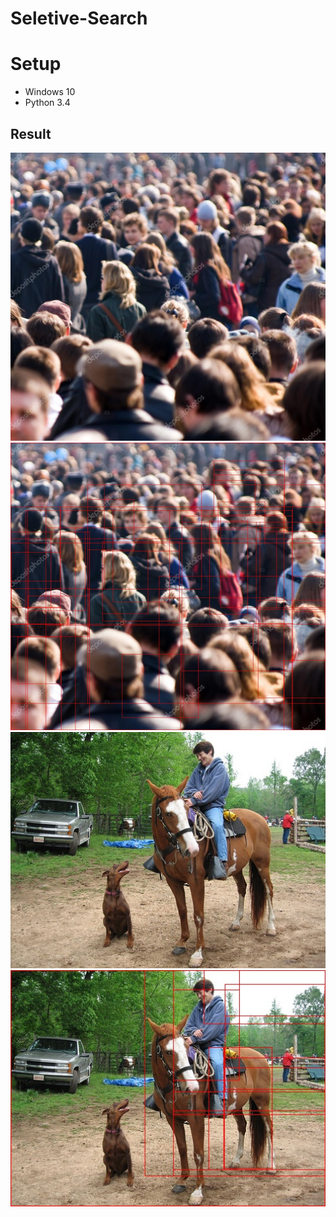 # Seletive-Search

# Setup
- Windows 10
- Python 3.4

## Result

<img src="./images/input.jpg" width="700px/">
<img src="./result/SS_input.jpg" width="700px/">

<img src="./images/004545.jpg" width="700px/">
<img src="./result/SK_004545.jpg" width="700px/">
